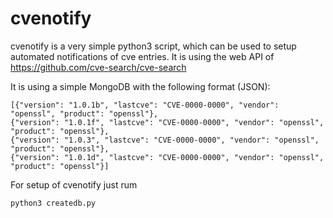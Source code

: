 # cvenotify

cvenotify is a very simple python3 script, which can be used to setup automated notifications of cve entries.
It is using the web API of https://github.com/cve-search/cve-search

It is using a simple MongoDB with the following format (JSON):

```
[{"version": "1.0.1b", "lastcve": "CVE-0000-0000", "vendor": "openssl", "product": "openssl"},
{"version": "1.0.1f", "lastcve": "CVE-0000-0000", "vendor": "openssl", "product": "openssl"},
{"version": "1.0.3", "lastcve": "CVE-0000-0000", "vendor": "openssl", "product": "openssl"},
{"version": "1.0.1d", "lastcve": "CVE-0000-0000", "vendor": "openssl", "product": "openssl"}]
```
For setup of cvenotify just rum 
```
python3 createdb.py
```
